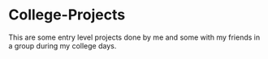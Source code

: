 # College-Projects
This are some entry level projects done by me and some with my friends in a group during my college days.
